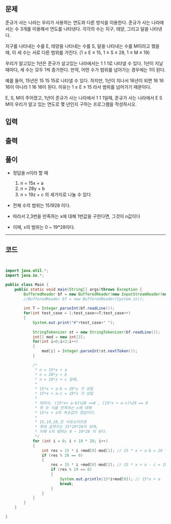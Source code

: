 문제
-----
준규가 사는 나라는 우리가 사용하는 연도와 다른 방식을 이용한다. 
준규가 사는 나라에서는 수 3개를 이용해서 연도를 나타낸다. 각각의 수는 지구, 태양, 그리고 달을 나타낸다.

지구를 나타내는 수를 E, 태양을 나타내는 수를 S, 달을 나타내는 수를 M이라고 했을 때, 
이 세 수는 서로 다른 범위를 가진다. (1 ≤ E ≤ 15, 1 ≤ S ≤ 28, 1 ≤ M ≤ 19)

우리가 알고있는 1년은 준규가 살고있는 나라에서는 1 1 1로 나타낼 수 있다. 
1년이 지날 때마다, 세 수는 모두 1씩 증가한다. 만약, 어떤 수가 범위를 넘어가는 경우에는 1이 된다.

예를 들어, 15년은 15 15 15로 나타낼 수 있다. 하지만, 1년이 지나서 16년이 되면 16 16 16이 아니라 1 16 16이 된다. 
이유는 1 ≤ E ≤ 15 라서 범위를 넘어가기 때문이다.

E, S, M이 주어졌고, 1년이 준규가 사는 나라에서 1 1 1일때, 
준규가 사는 나라에서 E S M이 우리가 알고 있는 연도로 몇 년인지 구하는 프로그램을 작성하시오.

입력
-----

출력
-----

풀이
-----

* 정답을 n이라 할 때
  1. n = 15x + a
  2. n = 28y + b
  3. n = 19z + c
  의 세가지로 나눌 수 있다
  
* 전체 수의 범위는 15*19*28 이다.
* 따라서 2,3번을 만족하는 x에 대해 1번값을 구한다면, 그것이 n값이다
* 이때, x의 범위는 0 ~ 19*28이다.

***

코드
-----

```java


import java.util.*;
import java.io.*;

public class Main {
	public static void main(String[] args)throws Exception {
		BufferedReader bf = new BufferedReader(new InputStreamReader(new FileInputStream("res/Input_bj_1476.txt")));
		//BufferedReader bf = new BufferedReader(System.in));
		
		int T = Integer.parseInt(bf.readLine());
		for(int test_case = 1;test_case<=T;test_case++)
		{
			System.out.print("#"+test_case+" ");
			
			StringTokenizer st = new StringTokenizer(bf.readLine());
			int[] mod = new int[3];
			for(int i=0;i<3;i++)
			{
				mod[i] = Integer.parseInt(st.nextToken());
			}

			/*
			 * n = 15*x + a
			 * n = 28*y + b
			 * n = 19*z + c 일때,
			 * 
			 * 15*x + a-b = 28*y 가 성립
			 * 15*x + a-c = 19*z 가 성립
			 * 
			 * 따라서, (15*x+ a-b)%28 ==0 , (15*x + a-c)%19 == 0
			 * 위 두 식을 만족하는 x에 대해
			 * 15*x + a의 최솟값이 정답이다.
			 * 
			 * 15,19,28,은 서로소이므로 
			 * 최대 공약수는 15*19*28이 되며, 
			 * 이때 x의 범위는 0 ~ 19*28 이 된다.
			 */
			for (int i = 0; i < 19 * 28; i++)
			{
				int res = 15 * i +mod[0]-mod[1]; // 15 * x + a-b = 28 * y
				if (res % 28 == 0)
				{
					res = 15 * i +mod[0]-mod[2]; // 15 * x + a - c = 19*z
					if (res % 19 == 0)
					{
						System.out.println(15*i+mod[0]); // 15*x + a
						break;
					}
				}
			}
		}
	}

}
